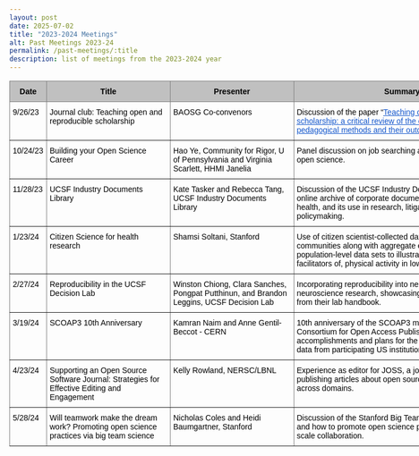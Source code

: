 ```yaml
---
layout: post
date: 2025-07-02
title: "2023-2024 Meetings"
alt: Past Meetings 2023-24
permalink: /past-meetings/:title
description: list of meetings from the 2023-2024 year
---
```


<div align = "center">

<style type="text/css">
.tg  {border-collapse:collapse;border-spacing:0;}
.tg td{border-color:black;border-style:solid;border-width:1px;font-family:Arial, sans-serif;font-size:14px;
  overflow:hidden;padding:10px 5px;word-break:normal;}
.tg th{border-color:black;border-style:solid;border-width:1px;font-family:Arial, sans-serif;font-size:14px;
  font-weight:normal;overflow:hidden;padding:10px 5px;word-break:normal;}
.tg .tg-zlqz{background-color:#c0c0c0;border-color:inherit;font-weight:bold;text-align:center;vertical-align:top}
.tg .tg-0pky{border-color:inherit;text-align:left;vertical-align:top}
</style>
<table class="tg" style="undefined;table-layout: fixed; width: 896px"><colgroup>
<col style="width: 66px">
<col style="width: 221px">
<col style="width: 221px">
<col style="width: 388px">
</colgroup>
<thead>
  <tr>
    <th class="tg-zlqz"><span style="font-weight:700;font-style:normal;text-decoration:none;color:#000;background-color:transparent">Date</span></th>
    <th class="tg-zlqz"><span style="font-weight:700;font-style:normal;text-decoration:none;color:#000;background-color:transparent">Title</span></th>
    <th class="tg-zlqz"><span style="font-weight:700;font-style:normal;text-decoration:none;color:#000;background-color:transparent">Presenter</span></th>
    <th class="tg-zlqz"><span style="font-weight:700;font-style:normal;text-decoration:none;color:#000;background-color:transparent">Summary</span></th>
  </tr></thead>
<tbody>
  <tr>
    <td class="tg-0pky"><span style="font-weight:400;font-style:normal;text-decoration:none;color:#000;background-color:transparent">9/26/23</span></td>
    <td class="tg-0pky"><span style="font-weight:400;font-style:normal;text-decoration:none;color:#000;background-color:transparent">Journal club: Teaching open and reproducible scholarship</span></td>
    <td class="tg-0pky"><span style="font-weight:400;font-style:normal;text-decoration:none;color:#000;background-color:transparent">BAOSG Co-convenors </span></td>
    <td class="tg-0pky"><span style="font-weight:400;font-style:normal;text-decoration:none;color:#000;background-color:transparent">Discussion of the paper “</span><a href="https://doi.org/10.1098/rsos.221255"><span style="font-weight:400;font-style:normal;text-decoration:underline;color:#15C;background-color:transparent">Teaching open and reproducible scholarship: a critical review of the evidence base for current pedagogical methods and their outcomes</span></a><span style="font-weight:400;font-style:normal;text-decoration:none;color:#000;background-color:transparent">” </span></td>
  </tr>
  <tr>
    <td class="tg-0pky"><span style="font-weight:400;font-style:normal;text-decoration:none;color:#000;background-color:transparent">10/24/23</span></td>
    <td class="tg-0pky"><span style="font-weight:400;font-style:normal;text-decoration:none;color:#000;background-color:transparent">Building your Open Science Career</span></td>
    <td class="tg-0pky"><span style="font-weight:400;font-style:normal;text-decoration:none;color:#000;background-color:transparent">Hao Ye, Community for Rigor, U of Pennsylvania and Virginia Scarlett, HHMI Janelia</span></td>
    <td class="tg-0pky"><span style="font-weight:400;font-style:normal;text-decoration:none;color:#000;background-color:transparent">Panel discussion on job searching and career pathways in open science.</span></td>
  </tr>
  <tr>
    <td class="tg-0pky"><span style="font-weight:400;font-style:normal;text-decoration:none;color:#000;background-color:transparent">11/28/23</span></td>
    <td class="tg-0pky"><span style="font-weight:400;font-style:normal;text-decoration:none;color:#000;background-color:transparent">UCSF Industry Documents Library</span></td>
    <td class="tg-0pky"><span style="font-weight:400;font-style:normal;text-decoration:none;color:#000;background-color:transparent">Kate Tasker and Rebecca Tang, UCSF Industry Documents Library</span></td>
    <td class="tg-0pky"><span style="font-weight:400;font-style:normal;text-decoration:none;color:#000;background-color:transparent">Discussion of the UCSF Industry Documents Library, a free online archive of corporate documents affecting public health, and its use in research, litigation, journalism, and policymaking.</span></td>
  </tr>
  <tr>
    <td class="tg-0pky"><span style="font-weight:400;font-style:normal;text-decoration:none;color:#000;background-color:transparent">1/23/24</span></td>
    <td class="tg-0pky"><span style="font-weight:400;font-style:normal;text-decoration:none;color:#000;background-color:transparent">Citizen Science for health research</span></td>
    <td class="tg-0pky"><span style="font-weight:400;font-style:normal;text-decoration:none;color:#000;background-color:transparent">Shamsi Soltani, Stanford</span></td>
    <td class="tg-0pky"><span style="font-weight:400;font-style:normal;text-decoration:none;color:#000;background-color:transparent">Use of citizen scientist-collected data from Bay Area communities along with aggregate epidemiologic and population-level data sets to illustrate barriers to, and facilitators of, physical activity in low-income aging adults. </span></td>
  </tr>
  <tr>
    <td class="tg-0pky"><span style="font-weight:400;font-style:normal;text-decoration:none;color:#000;background-color:transparent">2/27/24</span></td>
    <td class="tg-0pky"><span style="font-weight:400;font-style:normal;text-decoration:none;color:#000;background-color:transparent">Reproducibility in the UCSF Decision Lab</span></td>
    <td class="tg-0pky"><span style="font-weight:400;font-style:normal;text-decoration:none;color:#000;background-color:transparent">Winston Chiong, Clara Sanches, Pongpat Putthinun, and Brandon Leggins, UCSF Decision Lab</span></td>
    <td class="tg-0pky"><span style="font-weight:400;font-style:normal;text-decoration:none;color:#000;background-color:transparent">Incorporating reproducibility into neuroethics and decision neuroscience research, showcasing practices and values from their lab handbook.</span></td>
  </tr>
  <tr>
    <td class="tg-0pky"><span style="font-weight:400;font-style:normal;text-decoration:none;color:#000;background-color:transparent">3/19/24</span></td>
    <td class="tg-0pky"><span style="font-weight:400;font-style:normal;text-decoration:none;color:#000;background-color:transparent">SCOAP3 10th Anniversary</span></td>
    <td class="tg-0pky"><span style="font-weight:400;font-style:normal;text-decoration:none;color:#000;background-color:transparent">Kamran Naim and Anne Gentil-Beccot - CERN</span></td>
    <td class="tg-0pky"><span style="font-weight:400;font-style:normal;text-decoration:none;color:#000;background-color:transparent">10th anniversary of the SCOAP3 model (Sponsoring Consortium for Open Access Publishing in Particle Physics), accomplishments and plans for the future, and highlighted data from participating US institutions.</span></td>
  </tr>
  <tr>
    <td class="tg-0pky"><span style="font-weight:400;font-style:normal;text-decoration:none;color:#000;background-color:transparent">4/23/24</span></td>
    <td class="tg-0pky"><span style="font-weight:400;font-style:normal;text-decoration:none;color:#000;background-color:transparent">Supporting an Open Source Software Journal: Strategies for Effective Editing and Engagement</span></td>
    <td class="tg-0pky"><span style="font-weight:400;font-style:normal;text-decoration:none;color:#000;background-color:transparent">Kelly Rowland, NERSC/LBNL</span></td>
    <td class="tg-0pky"><span style="font-weight:400;font-style:normal;text-decoration:none;color:#000;background-color:transparent">Experience as editor for JOSS, a journal dedicated to publishing articles about open source research software across domains. </span></td>
  </tr>
  <tr>
    <td class="tg-0pky"><span style="font-weight:400;font-style:normal;text-decoration:none;color:#000;background-color:transparent">5/28/24</span></td>
    <td class="tg-0pky"><span style="font-weight:400;font-style:normal;text-decoration:none;color:#000;background-color:transparent">Will teamwork make the dream work? Promoting open science practices via big team science</span></td>
    <td class="tg-0pky"><span style="font-weight:400;font-style:normal;text-decoration:none;color:#000;background-color:transparent">Nicholas Coles and Heidi Baumgartner, Stanford</span></td>
    <td class="tg-0pky"><span style="font-weight:400;font-style:normal;text-decoration:none;color:#000;background-color:transparent">Discussion of the Stanford Big Team Science Lab (BiTS) and how to promote open science practices through large-scale collaboration.</span></td>
  </tr>
</tbody></table>

</div>